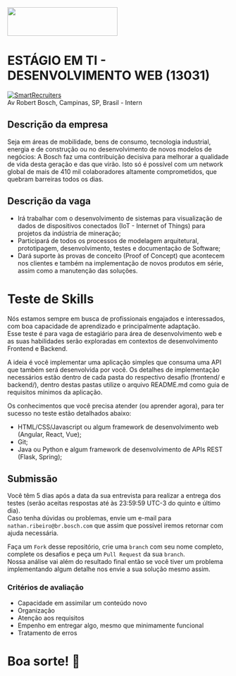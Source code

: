 <img src="https://github.com/bosch-mining/web-development-internship/blob/master/logo.png?raw=true" width="250" height="65">

# ESTÁGIO EM TI - DESENVOLVIMENTO WEB (13031)
[![SmartRecruiters](https://img.shields.io/badge/Powered%20By-SmartRecruiters-brightgreen.svg)](https://smrtr.io/4mbxR)  
Av Robert Bosch, Campinas, SP, Brasil - Intern

## Descrição da empresa
Seja em áreas de mobilidade, bens de consumo, tecnologia industrial, energia e de construção ou no desenvolvimento de novos modelos de negócios: A Bosch faz uma contribuição decisiva para melhorar a qualidade de vida desta geração e das que virão. Isto só é possível com um network global de mais de 410 mil colaboradores altamente comprometidos, que quebram barreiras todos os dias.

## Descrição da vaga
- Irá trabalhar com o desenvolvimento de sistemas para visualização de dados de dispositivos conectados (IoT - Internet of Things) para projetos da indústria de mineração;
- Participará de todos os processos de modelagem arquitetural, prototipagem, desenvolvimento, testes e documentação de Software;
- Dará suporte às provas de conceito (Proof of Concept) que acontecem nos clientes e também na implementação de novos produtos em série, assim como a manutenção das soluções.

# Teste de Skills
Nós estamos sempre em busca de profissionais engajados e interessados, com boa capacidade de aprendizado e principalmente adaptação.  
Esse teste é para vaga de estagiário para área de desenvolvimento web e as suas habilidades serão exploradas em contextos de desenvolvimento Frontend e Backend.

A ideia é você implementar uma aplicação simples que consuma uma API que também será desenvolvida por você.
Os detalhes de implementação necessários estão dentro de cada pasta do respectivo desafio (frontend/ e backend/), dentro destas pastas utilize o arquivo README.md como guia de requisitos mínimos da aplicação. 

Os conhecimentos que você precisa atender (ou aprender agora), para ter sucesso no teste estão detalhados abaixo:
- HTML/CSS/Javascript ou algum framework de desenvolvimento web (Angular, React, Vue);
- Git;
- Java ou Python e algum framework de desenvolvimento de APIs REST (Flask, Spring);

## Submissão
Você têm 5 dias após a data da sua entrevista para realizar a entrega dos testes (serão aceitas respostas até às 23:59:59 UTC-3 do quinto e último dia).  
Caso tenha dúvidas ou problemas, envie um e-mail para `nathan.ribeiro@br.bosch.com` que assim que possível iremos retornar com ajuda necessária.  

Faça um `Fork` desse repositório, crie uma `branch` com seu nome completo, complete os desafios e peça um `Pull Request` da sua `branch`.  
Nossa análise vai além do resultado final então se você tiver um problema implementando algum detalhe nos envie a sua solução mesmo assim.  

### Critérios de avaliação
- Capacidade em assimilar um conteúdo novo
- Organização
- Atenção aos requisitos
- Empenho em entregar algo, mesmo que minimamente funcional
- Tratamento de erros

# Boa sorte! :punch:
